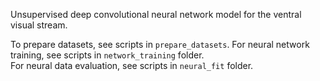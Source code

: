 Unsupervised deep convolutional neural network model for the ventral visual stream.

To prepare datasets, see scripts in `prepare_datasets`.
For neural network training, see scripts in `network_training` folder.  
For neural data evaluation, see scripts in `neural_fit` folder.
